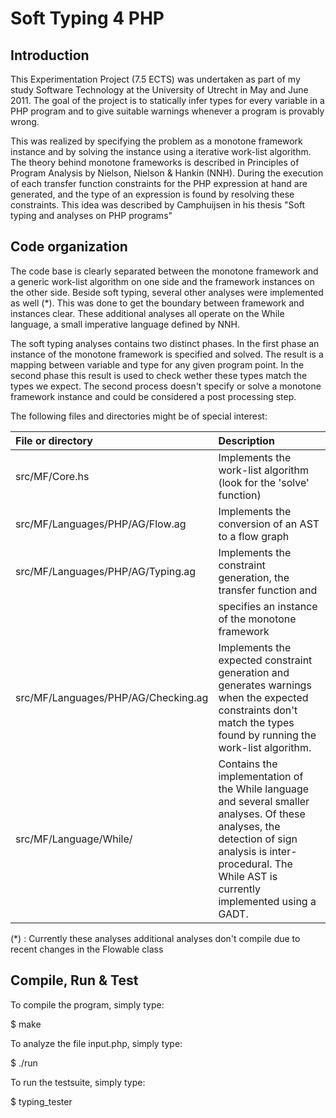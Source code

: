 # Soft Typing 4 PHP

## Introduction

This Experimentation Project (7.5 ECTS) was undertaken as part of my study Software Technology 
at the University of Utrecht in May and June 2011. The goal of the project is to 
statically infer types for every variable in a PHP program and to give suitable warnings 
whenever a program is provably wrong. 

This was realized by specifying the problem as a monotone framework instance and by solving
the instance using a iterative work-list algorithm. The theory behind monotone frameworks is 
described in Principles of Program Analysis by Nielson, Nielson & Hankin (NNH). 
During the execution of each transfer function constraints for the PHP expression at hand are generated, 
and the type of an expression is found by resolving these constraints. This idea was described 
by Camphuijsen in his thesis "Soft typing and analyses on PHP programs"

## Code organization

The code base is clearly separated between the monotone framework and a generic work-list algorithm
on one side and the framework instances on the other side. Beside soft typing, several other analyses were
implemented as well (*). This was done to get the boundary between framework and instances clear. 
These additional analyses all operate on the While language, a small imperative language defined by NNH. 

The soft typing analyses contains two distinct phases. In the first phase an instance of the monotone
framework is specified and solved. The result is a mapping between variable and type for any given 
program point. In the second phase this result is used to check wether these types match the types 
we expect. The second process doesn't specify or solve a monotone framework instance and could be 
considered a post processing step. 

The following files and directories might be of special interest:

| File or directory                      | Description                                                           |
|:---------------------------------------|:----------------------------------------------------------------------|
| src/MF/Core.hs                         | Implements the work-list algorithm (look for the 'solve' function)    |
| src/MF/Languages/PHP/AG/Flow.ag        | Implements the conversion of an AST to a flow graph                   |
| src/MF/Languages/PHP/AG/Typing.ag      | Implements the constraint generation, the transfer function and       |
|                                        | specifies an instance of the monotone framework                       |
| src/MF/Languages/PHP/AG/Checking.ag    | Implements the expected constraint generation and generates warnings when the expected constraints don't match the types found by running the work-list algorithm.|
| src/MF/Language/While/                 | Contains the implementation of the While language and several smaller analyses. Of these analyses, the detection of sign analysis is inter-procedural. The While AST is currently implemented using a GADT.|


(*) : Currently these analyses additional analyses don't compile due to recent changes in the Flowable class

## Compile, Run & Test

To compile the program, simply type:

$ make

To analyze the file input.php, simply type:

$ ./run

To run the testsuite, simply type:

$ typing_tester
